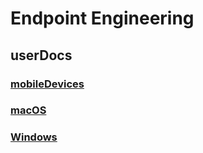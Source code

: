 # Endpoint Engineering
## userDocs

### [mobileDevices](https://github.com/pewtrusts/endpointDocs/blob/main/userDocs/mobileDevices/ReadMe.md)

### [macOS](https://github.com/pewtrusts/endpointDocs/blob/main/userDocs/macOS/ReadMe.md)

### [Windows](https://github.com/pewtrusts/endpointDocs/blob/main/userDocs/Windows/ReadMe.md)
